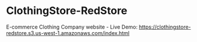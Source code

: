 # ClothingStore-RedStore
E-commerce Clothing Company website - Live Demo: https://clothingstore-redstore.s3.us-west-1.amazonaws.com/index.html
